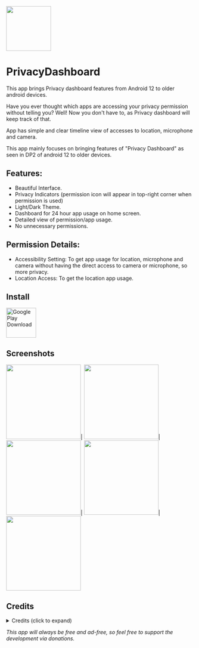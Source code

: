 <img src="https://play-lh.googleusercontent.com/dHgIlNJcMifkKVNgm8FBeDbZVZigg52elT49JEABSkXMDeouMgNcA-VPidYyYUOB8Wlw=s180" width="120"/>

# PrivacyDashboard

This app brings Privacy dashboard features from Android 12 to older android devices.

Have you ever thought which apps are accessing your privacy permission without telling you?
Well! Now you don't have to, as Privacy dashboard will keep track of that.

App has simple and clear timeline view of accesses to location, microphone and camera.

This app mainly focuses on bringing features of "Privacy Dashboard" as seen in DP2 of android 12 to older devices.

## Features:
- Beautiful Interface.
- Privacy Indicators (permission icon will appear in top-right corner when permission is used)
- Light/Dark Theme.
- Dashboard for 24 hour app usage on home screen.
- Detailed view of permission/app usage.
- No unnecessary permissions.


## Permission Details:

- Accessibility Setting: To get app usage for location, microphone and camera without having the direct access to camera or microphone, so more privacy.
- Location Access: To get the location app usage.

## Install

[<img src="https://play.google.com/intl/en_us/badges/static/images/badges/en_badge_web_generic.png" alt="Google Play Download" height="80">](https://play.google.com/store/apps/details?id=rk.android.app.privacydashboard)

## Screenshots

<img src="https://play-lh.googleusercontent.com/nLB-jiTqKWMBtp4ltqIIPccgoX6q4jF0xrcxlz1KUIb8NTjPAA-fPt4RMuQPugB4iYM=w1680-h907-rw" width="200"/>|
<img src="https://play-lh.googleusercontent.com/Zqd2OS9fJ4DcY6Ei3WmWwMr274IYKaae2OruuMjRPqhVw217EDQF8HF12PpgRFyiww=w1680-h907-rw" width="200"/>|
<img src="https://play-lh.googleusercontent.com/6PZmXm-PcAJIOgeLn5TuzUdJWCycL-01YnqvaoiWW3pAbn6sb4beoMLPf5jeoaUCGw=w1680-h907-rw" width="200"/>|
<img src="https://play-lh.googleusercontent.com/Q9TXQ_Brn1F1WDukA55Xhjt6rBU-smIyqQqASTKz3nEBO8OecX4Cet3sw4Yz5Razjw=w1680-h907-rw" width="200"/>|
<img src="https://play-lh.googleusercontent.com/XMgfNpIdOo8AO3LHb_MnmupowF1NQv0VZpro7-BDho5dNoLvUXuqpmpXXTVMW4f1uN0=w1680-h907-rw" width="200"/>

## Credits

<details>
  <summary>Credits (click to expand)</summary>
  
#### Charts API
* Special Thanks to [MPAndroidChart](https://github.com/PhilJay/MPAndroidChart) (Thanks [PhilJay](https://github.com/PhilJay)! :)) for providing a free API service for charts.

#### Search view
* Special Thanks to [MaterialSearchView](https://github.com/MiguelCatalan/MaterialSearchView) (Thanks [MiguelCatalan](https://github.com/MiguelCatalan)! :)) for providing a free searchview with a clean UI with simple implementation.
  
</details>

*This app will always be free and ad-free, so feel free to support the development via donations.*
